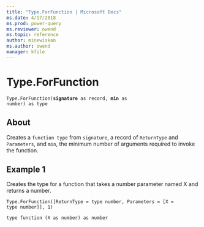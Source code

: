 ```yaml
---
title: "Type.ForFunction | Microsoft Docs"
ms.date: 4/17/2018
ms.prod: power-query
ms.reviewer: owend
ms.topic: reference
author: minewiskan
ms.author: owend
manager: kfile
---
```

# Type.ForFunction
<code>Type.ForFunction(<b>signature</b> as record, <b>min</b> as number) as type</code>
## About
Creates a <code>function type</code> from <code>signature</code>, a record of <code>ReturnType</code> and <code>Parameters</code>, and <code>min</code>, the minimum number of arguments required to invoke the function.

## Example 1
Creates the type for a function that takes a number parameter named X and returns a number.

<code>Type.ForFunction([ReturnType = type number, Parameters = [X = type number]], 1)</code>

<code>type function (X as number) as number</code>